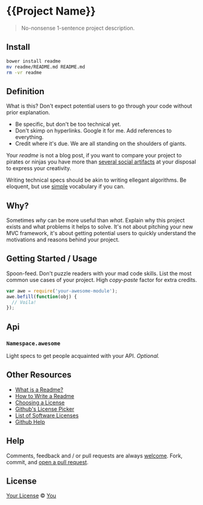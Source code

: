 # {{Project Name}}
> No-nonsense 1-sentence project description.

## Install
```sh
bower install readme
mv readme/README.md README.md
rm -vr readme
```
## Definition

What is this? Don't expect potential users to go through your code without prior explanation.

* Be specific, but don't be too technical yet.
* Don't skimp on hyperlinks. Google it for me. Add references to everything.
* Credit where it's due. We are all standing on the shoulders of giants.

Your _readme_ is not a blog post, if you want to compare your project to pirates or ninjas you have more than [several social artifacts](SocialMedia) at your disposal to express your creativity.

Writing technical specs should be akin to writing ellegant algorithms. Be eloquent, but use [simple][SimpleWiki] vocabulary if you can.

## Why?

Sometimes _why_ can be more useful than _what_. Explain why this project exists and what problems it helps to solve. It's not about pitching your new MVC framework, it's about getting potential users to quickly understand the motivations and reasons behind your project.

## Getting Started / Usage

Spoon-feed. Don't puzzle readers with your mad code skills. List the most common use cases of your project. High _copy-paste_ factor for extra credits.

```js
var awe = require('your-awesome-module');
awe.befill(function(obj) {
  // Voila!
});
```

## Api
### `Namespace.awesome`

Light specs to get people acquainted with your API. _Optional._

## Other Resources

  * [What is a Readme?][WikiReadme]
  * [How to Write a Readme][SO_HowTo]
  * [Choosing a License][ChooseLicense]
  * [Github's License Picker][LicensePicker]
  * [List of Software Licenses][ListOfLicenses]
  * [Github Help][GithubHelp]

## Help

Comments, feedback and / or pull requests are always [welcome][Issues]. Fork, commit, and [open a pull request][PR].

## License

[Your License][ChooseLicense] © [You][Author]

<!-- Links -->
[SocialMedia]: http://en.wikipedia.org/wiki/List_of_social_networking_websites
[SimpleWiki]: http://simple.wikipedia.org/wiki/Wikipedia:How_to_write_Simple_English_pages
[Issues]: http://github.com/{{AUTHOR}}/{{PROJECT}}/issues
[PR]: https://github.com/{{AUTHOR}}/{{PROJECT}}/compare/
[ChooseLicense]: http://choosealicense.com/
[Author]: http://

[WikiReadme]: http://en.wikipedia.org/wiki/README
[SO_HowTo]: http://stackoverflow.com/questions/2304863/how-to-write-a-good-readme
[LicensePicker]: https://help.github.com/articles/open-source-licensing/#how-can-i-go-back-through-my-public-repositories-and-give-them-licenses
[ListOfLicenses]: http://en.wikipedia.org/wiki/List_of_software_licenses
[GithubHelp]: https://help.github.com/
